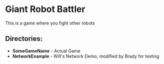 # Giant Robot Battler

This is a game where you fight other robots

## Directories:
* **SomeGameName** - Actual Game
* **NetworkExample** - Will's Network Demo, modified by Brady for testing
